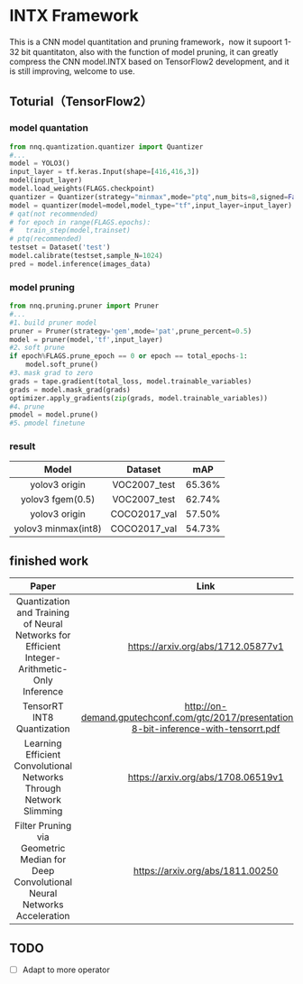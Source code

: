 # INTX Framework

This is a CNN model quantitation and pruning framework，now it supoort 1-32 bit quantitaton, also with the function of model pruning,
it can greatly compress the CNN model.INTX based on TensorFlow2 development, and it is still improving, welcome to use.

## Toturial（TensorFlow2）
### model quantation
```python
from nnq.quantization.quantizer import Quantizer
#...
model = YOLO3()
input_layer = tf.keras.Input(shape=[416,416,3])
model(input_layer)
model.load_weights(FLAGS.checkpoint)
quantizer = Quantizer(strategy="minmax",mode="ptq",num_bits=8,signed=False)
model = quantizer(model=model,model_type="tf",input_layer=input_layer)
# qat(not recommended)
# for epoch in range(FLAGS.epochs):
# 	train_step(model,trainset)
# ptq(recommended)
testset = Dataset('test')
model.calibrate(testset,sample_N=1024)
pred = model.inference(images_data)
```
### model pruning
```python
from nnq.pruning.pruner import Pruner
#...
#1、build pruner model
pruner = Pruner(strategy='gem',mode='pat',prune_percent=0.5)
model = pruner(model,'tf',input_layer)
#2、soft prune
if epoch%FLAGS.prune_epoch == 0 or epoch == total_epochs-1:
    model.soft_prune()
#3、mask grad to zero
grads = tape.gradient(total_loss, model.trainable_variables)
grads = model.mask_grad(grads)
optimizer.apply_gradients(zip(grads, model.trainable_variables))
#4、prune
pmodel = model.prune()
#5、pmodel finetune
```
### result
|Model|Dataset|mAP|
|:--:|:--:|:--:|
|yolov3 origin|VOC2007_test|65.36%|
|yolov3 fgem(0.5)|VOC2007_test|62.74%|
|yolov3 origin|COCO2017_val|57.50%|
|yolov3 minmax(int8)|COCO2017_val|54.73%|
## finished work
|Paper|Link|
|:--:|:--:|
|Quantization and Training of Neural Networks for Efficient Integer-Arithmetic-Only Inference|https://arxiv.org/abs/1712.05877v1 |
|TensorRT INT8 Quantization|http://on-demand.gputechconf.com/gtc/2017/presentation/s7310-8-bit-inference-with-tensorrt.pdf |
|Learning Efficient Convolutional Networks Through Network Slimming|https://arxiv.org/abs/1708.06519v1 |
|Filter Pruning via Geometric Median for Deep Convolutional Neural Networks Acceleration|https://arxiv.org/abs/1811.00250|

## TODO
* [ ] Adapt to more operator